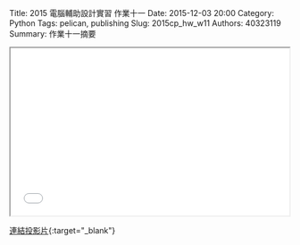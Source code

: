 Title: 2015 電腦輔助設計實習 作業十一
Date: 2015-12-03 20:00
Category: Python
Tags: pelican, publishing
Slug: 2015cp_hw_w11
Authors: 40323119
Summary: 作業十一摘要

<iframe src="simplest11.html" width="500" height="300"></iframe>

[連結投影片](simplest11.html){:target="_blank"}

